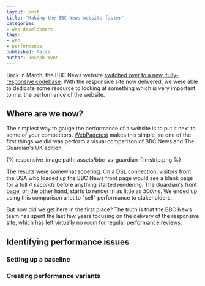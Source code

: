 ```yaml
---
layout: post
title: 'Making the BBC News website faster'
categories:
- web development
tags:
- web
- performance
published: false
author: Joseph Wynn
---
```


Back in March, the BBC News website [switched over to a new, fully-responsive codebase](http://responsivenews.co.uk/post/114413142693/weve-made-it). With the responsive site now delivered, we were able to dedicate some resource to looking at something which is very important to me: the performance of the website.<!--more-->

## Where are we now?

The simplest way to gauge the performance of a website is to put it next to some of your competitors. [WebPagetest](http://www.webpagetest.org/video/) makes this simple, so one of the first things we did was perform a visual comparison of BBC News and The Guardian's UK edition.

{% responsive_image path: assets/bbc-vs-guardian-filmstrip.png %}

The results were somewhat sobering. On a DSL connection, visitors from the USA who loaded up the BBC News front page would see a blank page for a full _4 seconds_ before anything started rendering. The Guardian's front page, on the other hand, starts to render in as little as _500ms_. We ended up using this comparison a lot to "sell" performance to stakeholders.

But how did we get here in the first place? The truth is that the BBC News team has spent the last few years focusing on the delivery of the responsive site, which has left virtually no room for regular performance reviews.

## Identifying performance issues

### Setting up a baseline

### Creating performance variants
